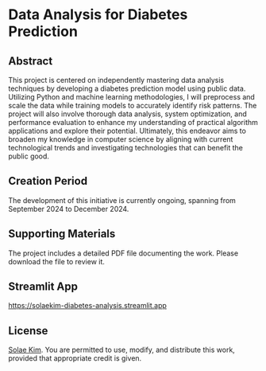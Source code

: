 # Data Analysis for Diabetes Prediction
## Abstract
This project is centered on independently mastering data analysis techniques by developing a diabetes prediction model using public data. Utilizing Python and machine learning methodologies, I will preprocess and scale the data while training models to accurately identify risk patterns. The project will also involve thorough data analysis, system optimization, and performance evaluation to enhance my understanding of practical algorithm applications and explore their potential. Ultimately, this endeavor aims to broaden my knowledge in computer science by aligning with current technological trends and investigating technologies that can benefit the public good.
## Creation Period
The development of this initiative is currently ongoing, spanning from September 2024 to December 2024.
## Supporting Materials
The project includes a detailed PDF file documenting the work. Please download the file to review it.
## Streamlit App
https://solaekim-diabetes-analysis.streamlit.app
## License
[Solae Kim](https://github.com/solaecloud/). You are permitted to use, modify, and distribute this work, provided that appropriate credit is given.
